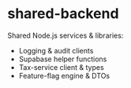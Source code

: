 # shared-backend

Shared Node.js services & libraries:
- Logging & audit clients  
- Supabase helper functions  
- Tax-service client & types  
- Feature-flag engine & DTOs  
